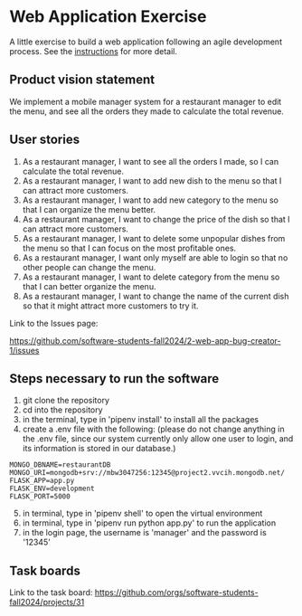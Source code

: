 # Web Application Exercise

A little exercise to build a web application following an agile development process. See the [instructions](instructions.md) for more detail.

## Product vision statement

We implement a mobile manager system for a restaurant manager to edit the menu, and see all the orders they made to calculate the total revenue.

## User stories

1. As a restaurant manager, I want to see all the orders I made, so I can calculate the total revenue.
2. As a restaurant manager, I want to add new dish to the menu so that I can attract more customers.
3. As a restaurant manager, I want to add new category to the menu so that I can organize the menu better.
4. As a restaurant manager, I want to change the price of the dish so that I can attract more customers.
5. As a restaurant manager, I want to delete some unpopular dishes from the menu so that I can focus on the most profitable ones.
6. As a restaurant manager, I want only myself are able to login so that no other people can change the menu.
7. As a restaurant manager, I want to delete category from the menu so that I can better organize the menu.
8. As a restaurant manager, I want to change the name of the current dish so that it might attract more customers to try it.

Link to the Issues page:

https://github.com/software-students-fall2024/2-web-app-bug-creator-1/issues

## Steps necessary to run the software

1. git clone the repository
2. cd into the repository
3. in the terminal, type in 'pipenv install' to install all the packages
4. create a .env file with the following: (please do not change anything in the .env file, since our system currently only allow one user to login, and its information is stored in our database.)
```env
MONGO_DBNAME=restaurantDB
MONGO_URI=mongodb+srv://mbw3047256:12345@project2.vvcih.mongodb.net/
FLASK_APP=app.py
FLASK_ENV=development
FLASK_PORT=5000
```
5. in terminal, type in 'pipenv shell' to open the virtual environment
6. in terminal, type in 'pipenv run python app.py' to run the application
7. in the login page, the username is 'manager' and the password is '12345'

## Task boards

Link to the task board: 
https://github.com/orgs/software-students-fall2024/projects/31
